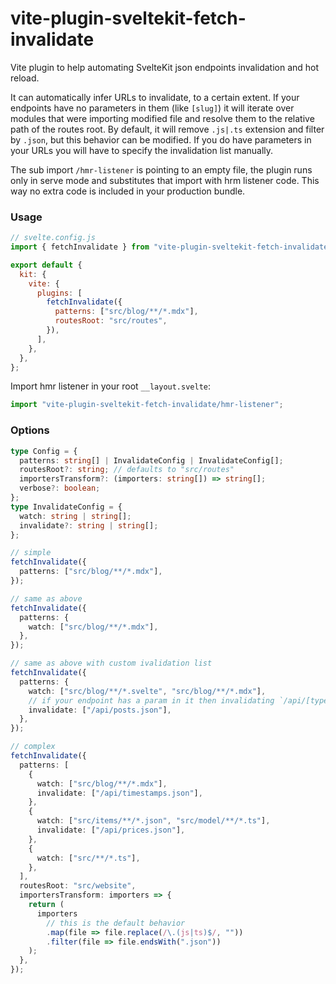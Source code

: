 # vite-plugin-sveltekit-fetch-invalidate

Vite plugin to help automating SvelteKit json endpoints invalidation and hot reload.

It can automatically infer URLs to invalidate, to a certain extent. If your endpoints have no parameters in them (like `[slug]`) it will iterate over modules that were importing modified file and resolve them to the relative path of the routes root. By default, it will remove `.js|.ts` extension and filter by `.json`, but this behavior can be modified. If you do have parameters in your URLs you will have to specify the invalidation list manually.

The sub import `/hmr-listener` is pointing to an empty file, the plugin runs only in serve mode and substitutes that import with hrm listener code. This way no extra code is included in your production bundle.

### Usage

```js
// svelte.config.js
import { fetchInvalidate } from "vite-plugin-sveltekit-fetch-invalidate";

export default {
  kit: {
    vite: {
      plugins: [
        fetchInvalidate({
          patterns: ["src/blog/**/*.mdx"],
          routesRoot: "src/routes",
        }),
      ],
    },
  },
};
```

Import hmr listener in your root `__layout.svelte`:

```ts
import "vite-plugin-sveltekit-fetch-invalidate/hmr-listener";
```

### Options

```ts
type Config = {
  patterns: string[] | InvalidateConfig | InvalidateConfig[];
  routesRoot?: string; // defaults to "src/routes"
  importersTransform?: (importers: string[]) => string[];
  verbose?: boolean;
};
type InvalidateConfig = {
  watch: string | string[];
  invalidate?: string | string[];
};
```

```ts
// simple
fetchInvalidate({
  patterns: ["src/blog/**/*.mdx"],
});

// same as above
fetchInvalidate({
  patterns: {
    watch: ["src/blog/**/*.mdx"],
  },
});

// same as above with custom ivalidation list
fetchInvalidate({
  patterns: {
    watch: ["src/blog/**/*.svelte", "src/blog/**/*.mdx"],
    // if your endpoint has a param in it then invalidating `/api/[type].json` won't work, you have to specify manual list
    invalidate: ["/api/posts.json"],
  },
});

// complex
fetchInvalidate({
  patterns: [
    {
      watch: ["src/blog/**/*.mdx"],
      invalidate: ["/api/timestamps.json"],
    },
    {
      watch: ["src/items/**/*.json", "src/model/**/*.ts"],
      invalidate: ["/api/prices.json"],
    },
    {
      watch: ["src/**/*.ts"],
    },
  ],
  routesRoot: "src/website",
  importersTransform: importers => {
    return (
      importers
        // this is the default behavior
        .map(file => file.replace(/\.(js|ts)$/, ""))
        .filter(file => file.endsWith(".json"))
    );
  },
});
```
